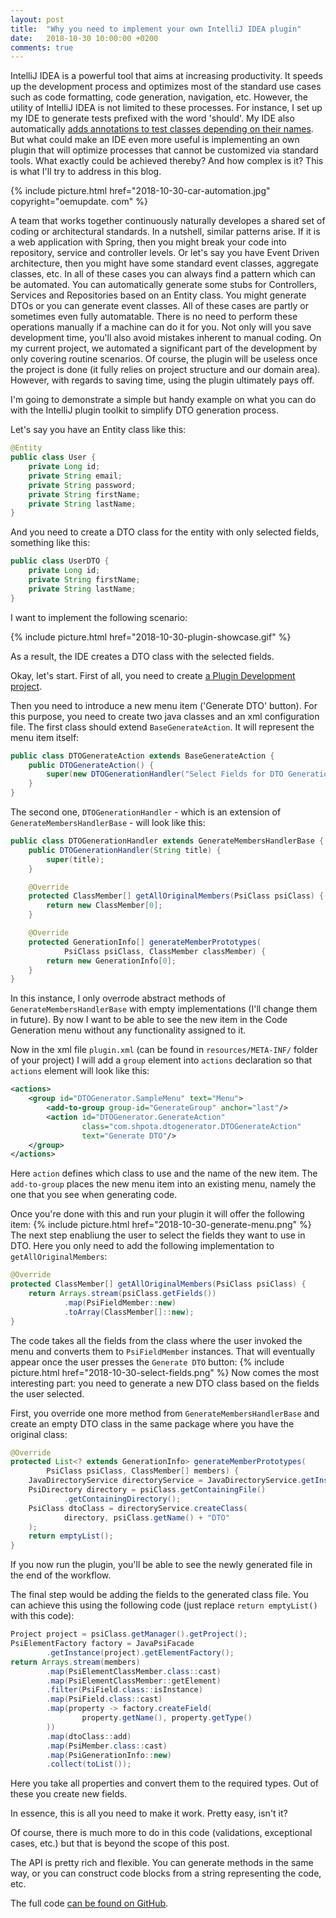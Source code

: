 ```yaml
---
layout: post
title:  "Why you need to implement your own IntelliJ IDEA plugin"
date:   2018-10-30 10:00:00 +0200
comments: true
---
```

IntelliJ IDEA is a powerful tool that aims at increasing
productivity. It speeds up the development process and optimizes 
most of the standard use cases such as code formatting, code generation, 
navigation, etc. However, the utility of IntelliJ IDEA is not limited 
to these processes. For instance, I set up my IDE to generate tests prefixed with 
the word 'should'. My IDE also automatically [adds annotations to test classes 
depending on their names](https://stackoverflow.com/a/47202979/2065796). 
But what could make an IDE even more useful is implementing
an own plugin that will optimize processes that cannot be 
customized via standard tools. What exactly could be achieved thereby? 
And how complex is it? This is what I'll try to address in this blog.

{% 
  include picture.html 
  href="2018-10-30-car-automation.jpg" 
  copyright="oemupdate. com"
%}

A team that works together continuously naturally developes a shared
set of coding or architectural standards. In a nutshell, similar
patterns arise. If it is a web application 
with Spring, then you might  break your code into repository, service 
and controller levels. Or let's say you have Event Driven architecture, 
then you might have some standard event classes, aggregate classes, etc. 
In all of these cases you can always find a pattern which can be automated. 
You can automatically generate some stubs for
Controllers, Services and Repositories based on an Entity class.
You might generate DTOs or you can generate event classes. All of these 
cases are partly or sometimes even fully
automatable. There is no need to perform these operations manually if a machine
can do it for you. Not only will you save development time, you'll
also avoid mistakes inherent to manual coding.
On my current project, we automated a significant part of the development by only
covering routine scenarios. Of course, the plugin will be useless once 
the project is done (it fully relies on project structure and our domain area). 
However, with regards to saving time, using the plugin ultimately pays off.


I'm going to demonstrate a simple but handy example on what
you can do with the IntelliJ plugin toolkit to simplify DTO generation process.

Let's say you have an Entity class like this: 
```java
@Entity
public class User {
    private Long id;
    private String email;
    private String password;
    private String firstName;
    private String lastName;
}
```

And you need to create a DTO class for the entity with only selected fields,
something like this:

```java
public class UserDTO {
    private Long id;
    private String firstName;
    private String lastName;
}
```
I want to implement the following scenario:

{% 
  include picture.html 
  href="2018-10-30-plugin-showcase.gif" 
%}

As a result, the IDE creates a DTO class with the selected fields. 

Okay, let's start. First of all, you need to create 
[a Plugin Development project](https://www.jetbrains.com/help/idea/creating-a-project-for-plugin-development.html).

Then you need to introduce a new menu item ('Generate DTO' button). For this purpose,
you need to create two java classes and an xml configuration file. The first class should
extend `BaseGenerateAction`. It will represent the menu item itself:
```java
public class DTOGenerateAction extends BaseGenerateAction {
    public DTOGenerateAction() {
        super(new DTOGenerationHandler("Select Fields for DTO Generation"));
    }
}
```
The second one, `DTOGenerationHandler` - which is an extension of `GenerateMembersHandlerBase` - 
will look like this:
```java
public class DTOGenerationHandler extends GenerateMembersHandlerBase {
    public DTOGenerationHandler(String title) {
        super(title);
    }

    @Override
    protected ClassMember[] getAllOriginalMembers(PsiClass psiClass) {
        return new ClassMember[0];
    }

    @Override
    protected GenerationInfo[] generateMemberPrototypes(
            PsiClass psiClass, ClassMember classMember) {
        return new GenerationInfo[0];
    }
}
```
In this instance, I only overrode abstract methods of `GenerateMembersHandlerBase` with empty
implementations (I'll change them in future). By now I
want to be able to see the new item in the Code Generation menu without any functionality assigned to it.

Now in the xml file `plugin.xml` (can be found in `resources/META-INF/` folder 
of your project) I will add a `group` element
into `actions` declaration so that `actions` element will look like this:
```xml
<actions>
    <group id="DTOGenerator.SampleMenu" text="Menu">
        <add-to-group group-id="GenerateGroup" anchor="last"/>
        <action id="DTOGenerator.GenerateAction"
                class="com.shpota.dtogenerator.DTOGenerateAction"
                text="Generate DTO"/>
    </group>
</actions>

```
Here `action` defines which class to use and the name of the new item.
The `add-to-group` places the new menu item into an existing menu, namely the one 
that you see when generating code. 

Once you're done with this and run your plugin it will offer the following item:
{% 
  include picture.html 
  href="2018-10-30-generate-menu.png" 
%}
The next step enabliung the user to select the fields they want
to use in DTO. Here you only need to add the following implementation to 
`getAllOriginalMembers`:

```java
@Override
protected ClassMember[] getAllOriginalMembers(PsiClass psiClass) {
    return Arrays.stream(psiClass.getFields())
            .map(PsiFieldMember::new)
            .toArray(ClassMember[]::new);
}
```
The code takes all the fields from the class where the user invoked
the menu and converts them to `PsiFieldMember` instances. That will 
eventually appear once the user presses the `Generate DTO` button:
{% 
  include picture.html 
  href="2018-10-30-select-fields.png" 
%}
Now comes the most interesting part: you need to generate a new DTO class based
on the fields the user selected. 

First, you override one more method from 
`GenerateMembersHandlerBase` and create an empty DTO class in the same package
where you have the original class:

```java
@Override
protected List<? extends GenerationInfo> generateMemberPrototypes(
        PsiClass psiClass, ClassMember[] members) {
    JavaDirectoryService directoryService = JavaDirectoryService.getInstance();
    PsiDirectory directory = psiClass.getContainingFile()
            .getContainingDirectory();
    PsiClass dtoClass = directoryService.createClass(
            directory, psiClass.getName() + "DTO"
    );
    return emptyList();
}
``` 
If you now run the plugin, you'll be able to see the newly generated file in the 
end of the workflow.

The final step would be adding the fields to the generated class file.
You can achieve this using the following code (just replace 
`return emptyList()` with this code):
```java
Project project = psiClass.getManager().getProject();
PsiElementFactory factory = JavaPsiFacade
        .getInstance(project).getElementFactory();
return Arrays.stream(members)
        .map(PsiElementClassMember.class::cast)
        .map(PsiElementClassMember::getElement)
        .filter(PsiField.class::isInstance)
        .map(PsiField.class::cast)
        .map(property -> factory.createField(
                property.getName(), property.getType()
        ))
        .map(dtoClass::add)
        .map(PsiMember.class::cast)
        .map(PsiGenerationInfo::new)
        .collect(toList());
```
Here you take all properties and convert them to the required types. Out of these
you create new fields. 

In essence, this is all you need to make it work. Pretty easy, isn't it?

Of course, there is much more to do in this code (validations, exceptional
cases, etc.) but that is beyond the scope of this post.

The API is pretty rich and flexible. You can generate methods in the same way, 
or you can construct code blocks from a string representing the code, etc.

The full code [can be found on GitHub](https://github.com/Shpota/dto-generation-plugin).
